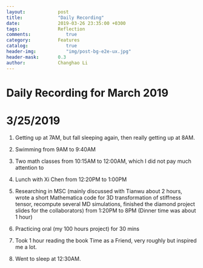 ```yaml
---
layout:            post
title:             "Daily Recording"
date:              2019-03-26 23:35:00 +0300
tags:              Reflection
comments:			  true
category:          Features
catalog:    		  true
header-img: 		  "img/post-bg-e2e-ux.jpg"
header-mask:       0.3
author:            Changhao Li
---
```


# Daily Recording for March 2019

# 3/25/2019

1. Getting up at 7AM, but fall sleeping again, then really getting up at 8AM.

2. Swimming from 9AM to 9:40AM

3. Two math classes from 10:15AM to 12:00AM, which I did not pay much attention to 

4. Lunch with Xi Chen from 12:20PM to 1:00PM

5. Researching in MSC (mainly discussed with Tianwu about 2 hours, wrote a short Mathematica code for 3D transformation of stiffness tensor, recompute several MD simulations, finished the diamond project slides for the collaborators) from 1:20PM to 8PM (Dinner time was about 1 hour)

6. Practicing oral (my 100 hours project) for 30 mins

7. Took 1 hour reading the book Time as a Friend, very roughly but inspired me a lot.

8. Went to sleep at 12:30AM.